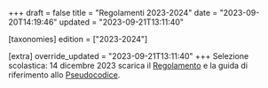 +++
draft = false
title = "Regolamenti 2023-2024"
date = "2023-09-20T14:19:46"
updated = "2023-09-21T13:11:40"

[taxonomies]
edition = ["2023-2024"]

[extra]
override_updated = "2023-09-21T13:11:40"
+++
Selezione scolastica: 14 dicembre 2023 scarica il [Regolamento](/oldsite/236/Regolamento_Scolastica_2023-2024.pdf) e la guida di riferimento allo [Pseudocodice](/oldsite/236/Pseudocodice.pdf).
